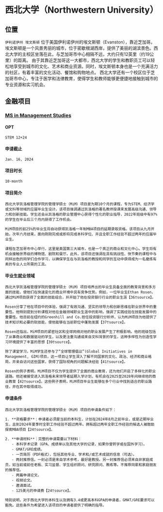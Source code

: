 # 西北大学（Northwestern University）

## 位置
`伊利诺伊州 埃文斯顿`
位于美国伊利诺伊州的埃文斯顿（Evanston），靠近芝加哥。埃文斯顿是一个风景秀丽的城市，位于密歇根湖西岸，提供了美丽的湖滨景色。西北大学的主校区坐落在此，与芝加哥市中心相隔不远，大约只有12英里（约19公里）的距离。
由于其靠近芝加哥这一大都市，西北大学的学生和教职员工可以轻松地享受到城市的文化、艺术和商业资源。同时，埃文斯顿本身也是一个充满活力的社区，有着丰富的文化活动、餐馆和购物地点。
西北大学还有一个校区位于芝加哥市中心，专注于医学和法律教育，使得学生和教师能够更便捷地接触到城市的专业资源和实习机会。

## 金融项目
### [MS in Management Studies](https://www.kellogg.northwestern.edu/programs/ms-management-studies.aspx)

#### OPT
```
STEM 12+24
```

#### 申请截止
```
Jan. 16, 2024
```

#### 项目时长
```
10-month 
```

#### 项目简介
```
西北大学凯洛格管理学院的管理学硕士（MiM）项目是为期10个月的课程，专为STEM、经济学或文科等领域的应届毕业生设计。该项目强调通过凯洛格的著名教师授课来发展高级沟通、领导力和创新技能。学生还会从凯洛格的职业管理中心获得个性化的职业指导，2022年班级中有97%的学生在毕业后三个月内获得了工作机会。

MiM项目的前25%的毕业生将自动获得凯洛格一年制MBA项目的延期录取资格。该项目从九月开始，次年六月结束，面向刚刚完成或即将完成本科学位、并且全职工作经验不超过两年的应届毕业生。

课程在芝加哥市中心举行，这里是美国第三大城市，也是一个真正的商业和文化中心。学生将有机会接触世界级的博物馆、剧院和餐厅。此外，该项目还强调在具有挑战性、快节奏的课程中与同样出色的同学们合作学习，以确保学生在与凯洛格的教授和同学的互动中获得成为一名磨炼有素的专业人士所需的工具。
```

#### 毕业生就业领域
```
西北大学凯洛格管理学院的管理学硕士（MiM）项目培养出的毕业生具备全面的教育背景和多方面的技能，使他们在快速变化的商业环境中具有竞争优势。例如，一位毕业生Ethan Rosen，通过MiM项目获得了全面的技能组合，并开始了他在投资银行行业的职业生涯【36†source】。

Rosen分享了他在项目中的体验，强调了有效沟通、坚实的领导力和创新思维在职业世界中的重要性。他特别提到分析课程对他在金融领域职业生涯中的影响，强调了实践经验在技能发展中的重要性。他目前在纽约的Greenhill and Co.担任投资银行分析师，认为MiM项目为他提供了技术知识和必要的软技能，使他能够在当前职位中蓬勃发展【37†source】。

Rosen还指出，MiM项目的紧密社区和全球网络对他的职业发展产生了积极影响。他的班级包括了从事商业和数据驱动的学生，以及更注重沟通或来自文科背景的学生，这种多样性为创造性学习环境提供了丰富的思想【39†source】。

除了课堂学习，MiM学生还参与了“全球管理倡议”(Global Initiatives in Management, GIM)项目，这一项目让学生深入了解不同国家的文化、政治、经济和商业格局，并亲自访问这些国家，获得了国际视角的问题解决经验【41†source】。

Rosen的例子表明，MiM项目不仅为学生提供了全面的商业教育，还为他们开启了多样化的职业道路。他还被接受进入凯洛格未来领导者延期入学计划，有机会在2025至2028年间继续他的商业教育【42†source】。这些例子表明，MiM项目毕业生能够在多个行业中找到适合的职业路径，并在其中取得成功。
```

#### 申请条件
```
西北大学凯洛格管理学院的管理学硕士（MiM）项目的申请条件如下：

1. **资格要求**：申请者必须是当前的本科生，计划在2024年8月之前毕业，或是近期毕业生，且到2024年夏季时全职工作经验不超过两年。拥有超过两年全职工作经验的候选人被鼓励探索MBA项目【24†source】。

2. **申请材料**：完整的申请需要以下材料：
   - 本科学术记录（GPA、成绩单以及其他大学的记录，如果你曾转学或在国外学习）。
   - GMAT/GRE成绩。
   - 一页简历（PDF格式），包括其他专业、学术和/或艺术成就的信息（可选）。
   - 两封推荐信。一封必须是来自学术参考，最好是教授。另一封推荐信必须来自非家庭成员，如当前或前任老板、实习监督、学生组织顾问、研究顾问、教练等。不推荐同辈和家庭朋友的推荐信。
   - 两篇申请论文。
   - 视频论文。
   - 邀请面试。
   - 125美元的申请费【24†source】。

特别说明，对于西北大学的本科生以及拥有3.4或更高本科GPA的申请者，GMAT/GRE要求可以豁免。这些条件为希望进入该项目的申请者提供了明确的指导。
```
